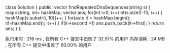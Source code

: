 class Solution {
public:
    vector<string> findRepeatedDnaSequences(string s) {
        map<string, int> hashMap;
        vector<string> ans;
        for(int i=0; i<=(int)s.size()-10; i++)
        {
            hashMap[s.substr(i, 10)]++;
        }
        for(auto it = hashMap.begin(); it!=hashMap.end(); it++)
        {
            if(it->second >1) ans.push_back(it->first);
        }
        return ans;
    }
};

执行用时 :
216 ms
, 在所有 C++ 提交中击败了
32.51%
的用户
内存消耗 :
24 MB
, 在所有 C++ 提交中击败了
60.00%
的用户